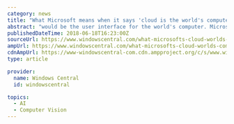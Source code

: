 ```yaml
---
category: news
title: "What Microsoft means when it says 'cloud is the world's computer'"
abstract: "would be the user interface for the world's computer. Microsoft's Windows 10 IoT Core services is a new service that supports the company's edge computing vision in that IoT devices are part of the edge. This service, backed by ten years of support give ..."
publishedDateTime: 2018-06-18T16:23:00Z
sourceUrl: https://www.windowscentral.com/what-microsofts-cloud-worlds-computer-means
ampUrl: https://www.windowscentral.com/what-microsofts-cloud-worlds-computer-means?amp
cdnAmpUrl: https://www-windowscentral-com.cdn.ampproject.org/c/s/www.windowscentral.com/what-microsofts-cloud-worlds-computer-means?amp
type: article

provider:
  name: Windows Central
  id: windowscentral

topics:
  - AI
  - Computer Vision
---
```

